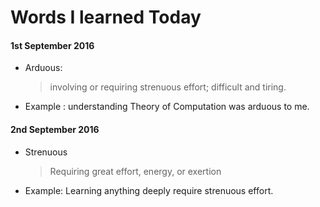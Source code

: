 <!-- $theme: default -->

# Words I learned Today
#### 1st September 2016
+ Arduous: 
   >involving or requiring strenuous effort; difficult and tiring.

- Example : understanding Theory of Computation was arduous to me.
#### 2nd September 2016
+ Strenuous
	>Requiring great effort, energy, or exertion
- Example: Learning anything deeply require strenuous effort.
